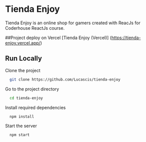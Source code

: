 # Tienda Enjoy

Tienda Enjoy is an online shop for gamers created with ReacJs for Coderhouse ReactJs course.

##Project deploy on Vercel
[Tienda Enjoy (Vercel)] (https://tienda-enjoy.vercel.app/)

## Run Locally

Clone the project

```bash
  git clone https://github.com/Lucascis/tienda-enjoy
```

Go to the project directory

```bash
  cd tienda-enjoy
```

Install required dependencies

```bash
  npm install
```

Start the server

```bash
  npm start
```
